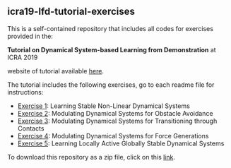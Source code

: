 ## icra19-lfd-tutorial-exercises

This is a self-contained repository that includes all codes for exercises provided in the: 

**Tutorial on Dynamical System-based Learning from Demonstration** at ICRA 2019

website of tutorial available [here](https://epfl-lasa.github.io/TutorialICRA2019.io/). 

The tutorial includes the following exercises, go to each readme file for instructions:
- [Exercise 1](https://github.com/epfl-lasa/icra19-lfd-tutorial-exercises/blob/master/exercise1_learning/README.md): Learning Stable Non-Linear Dynamical Systems
- [Exercise 2](https://github.com/epfl-lasa/icra19-lfd-tutorial-exercises/blob/master/exercise2_obstacle/README.md): Modulating Dynamical Systems for Obstacle Avoidance
- [Exercise 3](https://github.com/epfl-lasa/icra19-lfd-tutorial-exercises/blob/master/exercise3_contact/README.md): Modulating Dynamical Systems for Transitioning through Contacts
- [Exercise 4](https://github.com/epfl-lasa/icra19-lfd-tutorial-exercises/blob/master/exercise4_force/README.md): Modulating Dynamical Systems for Force Generations
- [Exercise 5](): Learning Locally Active Globally Stable Dynamical Systems


To download this repository as a zip file, click on this [link]().
